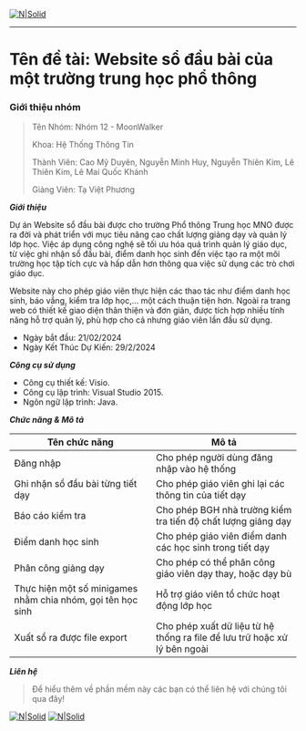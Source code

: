 
[![N|Solid](https://i.imgur.com/co6SMdm.png)](https://www.uit.edu.vn/)

---
# Tên đề tài: Website sổ đầu bài của một trường  trung học phổ thông

### Giới thiệu nhóm

><p>Tên Nhóm: Nhóm 12 - MoonWalker </p>
><p>Khoa: Hệ Thống Thông Tin</p>
><p>Thành Viên: Cao Mỹ Duyên, Nguyễn Minh Huy, Nguyễn Thiên Kim, Lê Thiên Kim, Lê Mai Quốc Khánh </p>
><p>Giảng Viên: Tạ Việt Phương </p>

_**Giới thiệu**_
  
Dự án Website sổ đầu bài được cho trường Phổ thông Trung học MNO được ra đời và phát triển với mục tiêu nâng cao chất lượng giảng dạy và quản lý lớp học. Việc áp dụng công nghệ sẽ tối ưu hóa quá trình quản lý giáo dục, từ việc ghi nhận sổ đầu bài, điểm danh học sinh đến việc tạo ra một môi trường học tập tích cực và hấp dẫn hơn thông qua việc sử dụng các trò chơi giáo dục. 

Website này cho phép giáo viên thực hiện các thao tác như điểm danh học sinh, báo vắng, kiểm tra lớp học,... một cách thuận tiện hơn. Ngoài ra trang web có thiết kế giao diện thân thiện và đơn giản, được tích hợp nhiều tính năng hỗ trợ quản lý, phù hợp cho cả nhưng giáo viên lần đầu sử dụng.

 - Ngày bắt đầu: 21/02/2024
 - Ngày Kết Thúc Dự Kiến: 29/2/2024

_**Công cụ sử dụng**_
 - Công cụ thiết kế: Visio.
 - Công cụ lập trình: Visual Studio 2015.
 - Ngôn ngữ lập trình: Java.

_**Chức năng & Mô tả**_

  Tên chức năng |  Mô tả
   ---|---
   Đăng nhập | Cho phép người dùng đăng nhập vào hệ thống |
   Ghi nhận sổ đầu bài từng tiết dạy | Cho phép giáo viên ghi lại các thông tin của tiết dạy |
   Báo cáo kiểm tra | Cho phép BGH nhà trường kiểm tra tiến độ chất lượng giảng dạy |
   Điểm danh học sinh | Cho phép giáo viên điểm danh các học sinh trong tiết dạy |
   Phân công giảng dạy | Cho phép có thể phân công giáo viên dạy thay, hoặc dạy bù |
   Thực hiện một số minigames nhằm chia nhóm, gọi tên học sinh | Hỗ trợ giáo viên tổ chức hoạt động lớp học |
   Xuất sổ ra được file export | Cho phép xuất dữ liệu từ hệ thống ra file để lưu trữ hoặc xử lý bên ngoài |

_**Liên hệ**_
>Để hiểu thêm về phần mềm này các bạn có thể liên hệ với chúng tôi qua đây!

[![N|Solid](https://sites.google.com/gm.uit.edu.vn/moonwalkerqlda)]() [![N|Solid](https://i.imgur.com/sO4jd9m.png)](https://www.facebook.com/neyudmi)



         



